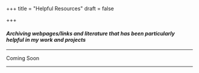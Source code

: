 +++
title = "Helpful Resources"
draft = false

+++

#### _Archiving webpages/links and literature that has been particularly helpful in my work and projects_ 

---
Coming Soon 

---


